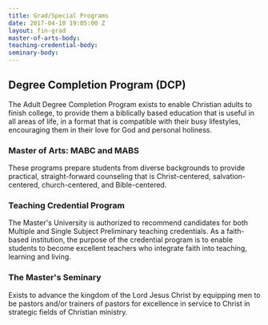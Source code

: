```yaml
---
title: Grad/Special Programs
date: 2017-04-10 19:05:00 Z
layout: fin-grad
master-of-arts-body: 
teaching-credential-body: 
seminary-body: 
---
```


## Degree Completion Program (DCP)

The Adult Degree Completion Program exists to enable Christian adults to finish college, to provide them a biblically based education that is useful in all areas of life, in a format that is compatible with their busy lifestyles, encouraging them in their love for God and personal holiness.

### Master of Arts: MABC and MABS

These programs prepare students from diverse backgrounds to provide practical, straight-forward counseling that is Christ-centered, salvation-centered, church-centered, and Bible-centered.

### Teaching Credential Program

The Master's University is authorized to recommend candidates for both Multiple and Single Subject Preliminary teaching credentials. As a faith-based institution, the purpose of the credential program is to enable students to become excellent teachers who integrate faith into teaching, learning and living.

### The Master's Seminary

Exists to advance the kingdom of the Lord Jesus Christ by equipping men to be pastors and/or trainers of pastors for excellence in service to Christ in strategic fields of Christian ministry.
